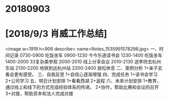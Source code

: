 # 20180903

# [2018/9/3 肖威工作总结]
<image w=1919 h=906 describe= name=Notes_1535991578298.jpg>
一、时间记录
0730-0900 吃饭坐车
0900-1230 今今乐道读书会
1230-1400 吃饭坐车
1400-2000 33复杂美参观
2000-2010 线上分享会议
2010-2130 送李欣去杭州东站
2130-2200 地铁到达杭州站
2200-2400 放松休息
二、案例分析
1+亲子去看会更有感受。
三、自我反思
1+自信心逐渐增强
四、完成任务
1+读书会学习
2+公司学习
五、明日计划安排
1+看看西湖
2+返程
六、未来计划安排
1+教育，通过线上和线下的方式完成经验体系的传递。
2+协作，帮助比赛和会议的召开
3+对接，帮助资本和法人完成对接

